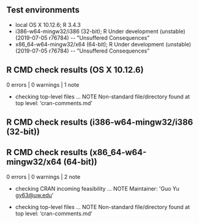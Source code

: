 ## Test environments
* local OS X 10.12.6; R 3.4.3
* i386-w64-mingw32/i386 (32-bit); R Under development (unstable) (2019-07-05 r76784) -- "Unsuffered Consequences"
* x86_64-w64-mingw32/x64 (64-bit); R Under development (unstable) (2019-07-05 r76784) -- "Unsuffered Consequences"

## R CMD check results (OS X 10.12.6)
0 errors | 0 warnings | 1 note

* checking top-level files ... NOTE
Non-standard file/directory found at top level:
  ‘cran-comments.md’

## R CMD check results (i386-w64-mingw32/i386 (32-bit))
## R CMD check results (x86_64-w64-mingw32/x64 (64-bit))
0 errors | 0 warnings | 2 note

* checking CRAN incoming feasibility ... NOTE
Maintainer: 'Guo Yu <gy63@uw.edu>'

* checking top-level files ... NOTE
Non-standard file/directory found at top level:
  ‘cran-comments.md’
